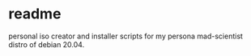 # readme

personal iso creator and installer scripts for my persona mad-scientist distro of debian 20.04. 

